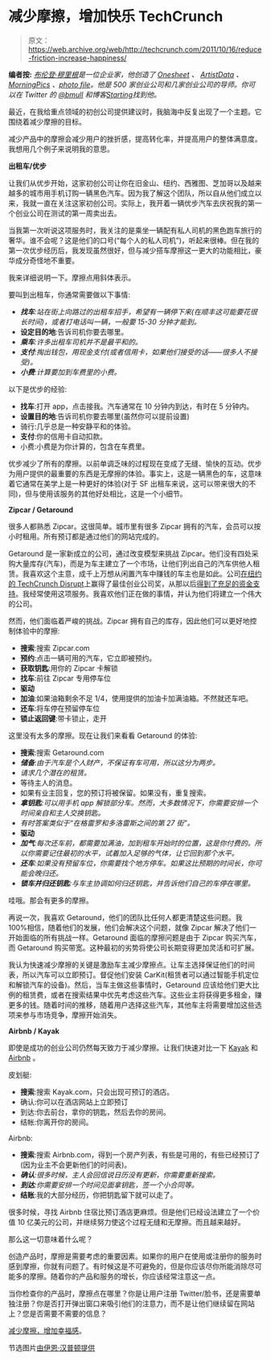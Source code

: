 # 减少摩擦，增加快乐 TechCrunch

> 原文：<https://web.archive.org/web/http://techcrunch.com/2011/10/16/reduce-friction-increase-happiness/>

**编者按:** *[布伦登·穆里根](https://web.archive.org/web/20230205040942/http://twitter.com/#!/bmull)是一位企业家，他创造了 [Onesheet](https://web.archive.org/web/20230205040942/https://techcrunch.com/2011/07/07/onesheet-is-about-me-for-bands/) 、 [ArtistData](https://web.archive.org/web/20230205040942/https://techcrunch.com/2010/06/14/sonicbids-artistdata/) 、 [MorningPics](https://web.archive.org/web/20230205040942/https://techcrunch.com/2011/06/22/morningpics-sends-you-an-instagram-from-the-past-every-morning/) 、[photo file](https://web.archive.org/web/20230205040942/http://photopile.me/)。他是 500 家创业公司和几家创业公司的导师。你可以在 Twitter 的 [@bmull](https://web.archive.org/web/20230205040942/http://twitter.com/bmull) 和博客[Starting](https://web.archive.org/web/20230205040942/http://startingup.me/)找到他。*

最近，在我给重点领域的初创公司提供建议时，我脑海中反复出现了一个主题。它围绕着减少摩擦的目标。

减少产品中的摩擦会减少用户的挫折感，提高转化率，并提高用户的整体满意度。我想用几个例子来说明我的意思。

**出租车/优步**

让我们从优步开始，这家初创公司让你在旧金山、纽约、西雅图、芝加哥以及越来越多的城市用手机订购一辆黑色汽车。因为我了解这个团队，所以自从他们成立以来，我就一直在关注这家初创公司。实际上，我开着一辆优步汽车去庆祝我的第一个创业公司在测试的第一周卖出去。

当我第一次听说这项服务时，我关注的是乘坐一辆配有私人司机的黑色跑车旅行的奢华。谁不会呢？这是他们的口号(“每个人的私人司机”)，听起来很棒。但在我的第一次优步经历后，我发现虽然很好，但与减少搭车摩擦这一更大的功能相比，豪华成分奇怪地不重要。

我来详细说明一下。摩擦点用斜体表示。

要叫到出租车，你通常需要做以下事情:

*   ***找车**:站在街上向路过的出租车招手，希望有一辆停下来(在顺丰这可能要花很长时间)，或者打电话叫一辆，一般要 15-30 分钟才能到。*
*   **设定目的地**:告诉司机你要去哪里。
*   ***乘车**:许多出租车司机并不是最平和的。*
*   ***支付**:掏出钱包，用现金支付(或者信用卡，如果他们接受的话——很多人不接受)。*
*   ***小费**:计算要加到车费里的小费。*

以下是优步的经验:

*   **找车**:打开 app，点击接我。汽车通常在 10 分钟内到达，有时在 5 分钟内。
*   **设置目的地**:告诉司机你要去哪里(虽然你可以提前设置)
*   骑行:几乎总是一种安静平和的体验。
*   **支付**:你的信用卡自动扣款。
*   小费:小费是为你计算的，包含在车费里。

优步减少了所有的摩擦。以前单调乏味的过程现在变成了无缝、愉快的互动。优步为用户提供的最重要的东西是无摩擦的体验。事实上，这是一辆黑色的车，这意味着它通常在美学上是一种更好的体验(对于 SF 出租车来说，这可以带来很大的不同)，但与使用该服务的其他好处相比，这是一个小细节。

**Zipcar / Getaround**

很多人都熟悉 Zipcar。这很简单。城市里有很多 Zipcar 拥有的汽车，会员可以按小时租用。所有预订都是通过他们的网站完成的。

Getaround 是一家新成立的公司，通过改变模型来挑战 Zipcar。他们没有四处采购大量库存(汽车)，而是为车主建立了一个市场，让他们列出自己的汽车供他人租赁。我喜欢这个主意，成千上万想从闲置汽车中赚钱的车主也是如此。公司[在纽约的 TechCrunch Disrupt](https://web.archive.org/web/20230205040942/https://techcrunch.com/2011/05/25/and-the-winner-of-techcrunch-disrupt-nyc-is-getaround/)上赢得了最佳创业公司奖，从那以后[得到了充足的资金支持](https://web.archive.org/web/20230205040942/https://techcrunch.com/2011/09/09/car-rental-marketplace-getaround-gets-around-3-4-million/)。我经常使用这项服务。我喜欢他们正在做的事情，并认为他们将建立一个伟大的公司。

然而，他们面临着严峻的挑战。Zipcar 拥有自己的库存，因此他们可以更好地控制体验中的摩擦:

*   **搜索**:搜索 Zipcar.com
*   **预约**:点击一辆可用的汽车，它立即被预约。
*   **获取钥匙**:用你的 Zipcar 卡解锁
*   **找车**:前往 Zipcar 专用停车位
*   **驱动**
*   **加油**:如果油箱剩余不足 1/4，使用提供的加油卡加满油箱。不然就还车吧。
*   **还车**:将车停在预留停车位
*   **锁止返回键**:带卡锁止，走开

这里没有太多的摩擦。现在让我们来看看 Getaround 的体验:

*   **搜索**:搜索 Getaround.com
*   ***储备**:由于汽车是个人财产，不保证有车可用，所以这分为两步。*
*   *请求几个潜在的租赁。*
*   等待主人的消息。
*   如果有业主回复，您的预订将被保留。如果没有，重复搜索。
*   ***拿钥匙**:可以用手机 app 解锁部分车。然而，大多数情况下，你需要安排一个时间亲自和主人交换钥匙。*
*   *有时答案类似于“在格雷罗和多洛雷斯之间的第 27 街”。*
*   **驱动**
*   ***加气**:每次还车前，都需要加满油，加到租车开始时的位置，这是你付费的。所以你需要记住最初的水平，试着加入足够的气体，让它回到那个水平。*
*   ***还车**:如果没有预留车位，你需要找个地方停车。如果这比预期的时间长，你可能会晚归还。*
*   ***锁车并归还钥匙**:与车主协调如何归还钥匙，并告诉他们自己的车停在哪里。*

哇哦。那会有更多的摩擦。

再说一次，我喜欢 Getaround，他们的团队比任何人都更清楚这些问题。我 100%相信，随着他们的发展，他们会解决这个问题，就像 Zipcar 解决了他们一开始面临的所有挑战一样。Getaround 面临的摩擦问题是由于 Zipcar 购买汽车，而 Getaround 购买带宽。这种最初的劣势将使公司长期变得更加灵活和可扩展。

我认为快速减少摩擦的关键是激励车主减少摩擦点。让车主选择保证他们的时间表，所以汽车可以立即预订。督促他们安装 CarKit(租赁者可以通过智能手机定位和解锁汽车的设备)。然后，当车主做这些事情时，Getaround 应该给他们更大比例的租赁费，或者在搜索结果中优先考虑这些汽车。这些业主将获得更多租金，赚更多的钱。随着时间的推移，随着用户选择这些汽车，其他车主将需要增加这些选项来参与市场竞争，摩擦开始消失。

**Airbnb / Kayak**

即使是成功的创业公司仍然每天致力于减少摩擦。让我们快速对比一下 [Kayak](https://web.archive.org/web/20230205040942/http://www.kayak.com/) 和 [Airbnb](https://web.archive.org/web/20230205040942/http://www.airbnb.com/) 。

皮划艇:

*   **搜索**:搜索 Kayak.com，只会出现可预订的酒店。
*   确认:你可以在酒店网站上立即预订
*   到达:你去前台，拿你的钥匙，然后去你的房间。
*   结帐:你离开你的房间。

Airbnb:

*   **搜索**:搜索 Airbnb.com，得到一个房产列表，有些是可用的，有些已经预订了(因为业主不会更新他们的时间表)。
*   ***确认**:很多时候，主人会回信说日历没有更新，你需要重新搜索。*
*   ***到达**:你需要安排一个时间见面拿钥匙，签一个小合同等。*
*   **结账**:我的大部分经历，你把钥匙留下就可以走了。

很多时候，寻找 Airbnb 住宿比预订酒店更麻烦。但是他们已经设法建立了一个价值 10 亿美元的公司，并继续努力使这个过程无缝和无摩擦。而且越来越好。

那么这一切意味着什么呢？

创造产品时，摩擦是需要考虑的重要因素。如果你的用户在使用或注册你的服务时感到摩擦，你就有问题了。有时候这是不可避免的，但是你应该尽你所能消除尽可能多的摩擦。随着你的产品和服务的增长，你应该经常注意这一点。

当你检查你的产品时，摩擦点在哪里？你是让用户注册 Twitter/脸书，还是需要单独注册？你是否打开弹出窗口来吸引他们的注意力，而不是让他们继续留在网站上？您是否需要不需要的信息？

[减少摩擦，增加幸福感](https://web.archive.org/web/20230205040942/http://www.k-y.com/)。

节选图片[由伊恩·汉普顿提供](https://web.archive.org/web/20230205040942/http://www.flickr.com/photos/ianhampton/2669139336/)